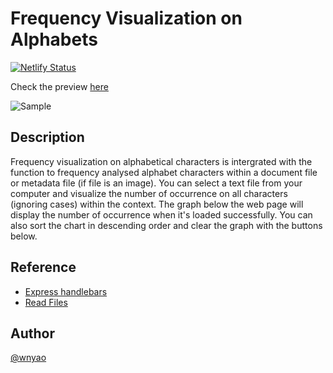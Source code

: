 # Frequency Visualization on Alphabets

[![Netlify Status](https://api.netlify.com/api/v1/badges/0e27a68a-a5cb-4adc-85a6-01bcdef280b5/deploy-status)](https://app.netlify.com/sites/frequency-visualisation/deploys)

Check the preview [here](https://frequency-visualisation.netlify.com)

![Sample](https://github.com/wnyao/frequency_visualization/blob/master/screenshot/screenshot.jpg)

## Description

Frequency visualization on alphabetical characters is intergrated with the function to frequency analysed alphabet characters within a document file or metadata file (if file is an image). You can select a text file from your computer and visualize the number of occurrence on all characters (ignoring cases) within the context. The graph below the web page will display the number of occurrence when it's loaded successfully. You can also sort the chart in descending order and clear the graph with the buttons below.

## Reference

- [Express handlebars](https://github.com/foundersandcoders/express-handlebars-workshop)
- [Read Files](https://web.dev/read-files/)

## Author

[@wnyao](https://github.com/wnyao)
